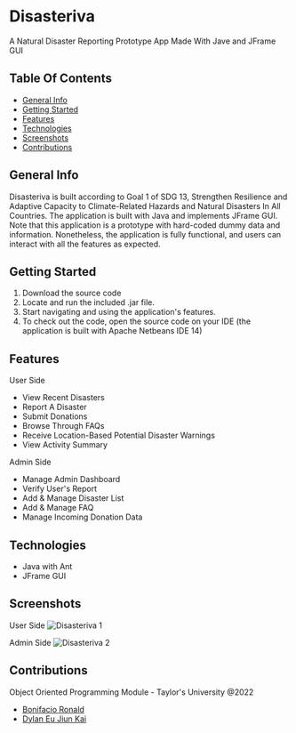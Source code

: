 # Disasteriva

A Natural Disaster Reporting Prototype App Made With Jave and JFrame GUI

## Table Of Contents

- [General Info](#general-info)
- [Getting Started](#getting-started)
- [Features](#features)
- [Technologies](#technologies)
- [Screenshots](#screenshots)
- [Contributions](#contributions)

## General Info

Disasteriva is built according to Goal 1 of SDG 13, Strengthen Resilience and Adaptive Capacity to Climate-Related Hazards and Natural Disasters In All Countries. 
The application is built with Java and implements JFrame GUI. Note that this application is a prototype with hard-coded dummy data and information.
Nonetheless, the application is fully functional, and users can interact with all the features as expected.

## Getting Started

1. Download the source code
2. Locate and run the included .jar file.
3. Start navigating and using the application's features.
4. To check out the code, open the source code on your IDE (the application is built with Apache Netbeans IDE 14)

## Features

User Side
- View Recent Disasters
- Report A Disaster
- Submit Donations
- Browse Through FAQs
- Receive Location-Based Potential Disaster Warnings
- View Activity Summary

Admin Side
- Manage Admin Dashboard
- Verify User's Report
- Add & Manage Disaster List
- Add & Manage FAQ
- Manage Incoming Donation Data 

## Technologies

- Java with Ant
- JFrame GUI

## Screenshots

User Side
![Disasteriva 1](https://user-images.githubusercontent.com/106251683/206964869-f04b5de1-fb27-4268-b665-0bd1288b1429.png)

Admin Side
![Disasteriva 2](https://user-images.githubusercontent.com/106251683/206964862-9e91d2c7-dc4c-41ef-94d4-47381844dff0.png)

## Contributions

Object Oriented Programming Module - Taylor's University @2022
- [Bonifacio Ronald](https://github.com/bonifacioronald)
- [Dylan Eu Jiun Kai](https://github.com/dylan-1006)

